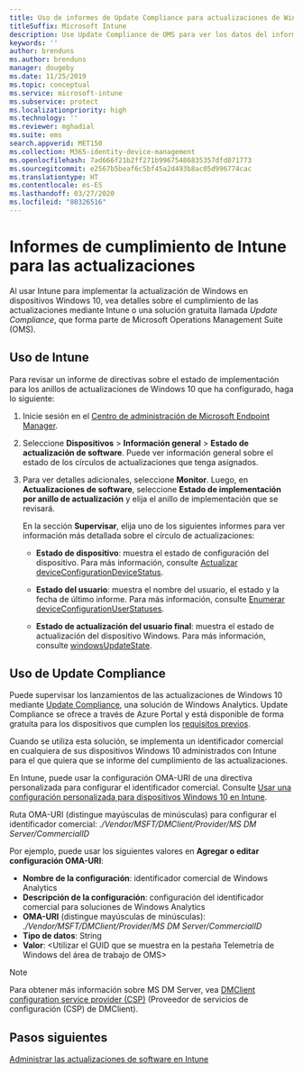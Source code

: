 ```yaml
---
title: Uso de informes de Update Compliance para actualizaciones de Windows en Microsoft Intune
titleSuffix: Microsoft Intune
description: Use Update Compliance de OMS para ver los datos del informe de Windows Update que implemente con Intune.
keywords: ''
author: brenduns
ms.author: brenduns
manager: dougeby
ms.date: 11/25/2019
ms.topic: conceptual
ms.service: microsoft-intune
ms.subservice: protect
ms.localizationpriority: high
ms.technology: ''
ms.reviewer: mghadial
ms.suite: ems
search.appverid: MET150
ms.collection: M365-identity-device-management
ms.openlocfilehash: 7ad666f21b2ff271b99675486835357dfd071773
ms.sourcegitcommit: e2567b5beaf6c5bf45a2d493b8ac05d996774cac
ms.translationtype: HT
ms.contentlocale: es-ES
ms.lasthandoff: 03/27/2020
ms.locfileid: "80326516"
---
```

# <a name="intune-compliance-reports-for-updates"></a>Informes de cumplimiento de Intune para las actualizaciones

Al usar Intune para implementar la actualización de Windows en dispositivos Windows 10, vea detalles sobre el cumplimiento de las actualizaciones mediante Intune o una solución gratuita llamada *Update Compliance*, que forma parte de Microsoft Operations Management Suite (OMS).

## <a name="use-intune"></a>Uso de Intune

Para revisar un informe de directivas sobre el estado de implementación para los anillos de actualizaciones de Windows 10 que ha configurado, haga lo siguiente:

1. Inicie sesión en el [Centro de administración de Microsoft Endpoint Manager](https://go.microsoft.com/fwlink/?linkid=2109431).

2. Seleccione **Dispositivos** > **Información general** > **Estado de actualización de software**. Puede ver información general sobre el estado de los círculos de actualizaciones que tenga asignados.

3. Para ver detalles adicionales, seleccione **Monitor**. Luego, en **Actualizaciones de software**, seleccione **Estado de implementación por anillo de actualización** y elija el anillo de implementación que se revisará.

   En la sección **Supervisar**, elija uno de los siguientes informes para ver información más detallada sobre el círculo de actualizaciones:

   - **Estado de dispositivo**: muestra el estado de configuración del dispositivo. Para más información, consulte [Actualizar deviceConfigurationDeviceStatus]( https://docs.microsoft.com/graph/api/intune-deviceconfig-deviceconfigurationdevicestatus-update?view=graph-rest-1.0).

   - **Estado del usuario**: muestra el nombre del usuario, el estado y la fecha de último informe. Para más información, consulte [Enumerar deviceConfigurationUserStatuses](https://docs.microsoft.com/graph/api/intune-deviceconfig-deviceconfigurationuserstatus-list?view=graph-rest-1.0).

   - **Estado de actualización del usuario final**: muestra el estado de actualización del dispositivo Windows. Para más información, consulte [windowsUpdateState](https://docs.microsoft.com/graph/api/resources/intune-shared-windowsupdatestate?view=graph-rest-beta).

## <a name="use-update-compliance"></a>Uso de Update Compliance

Puede supervisar los lanzamientos de las actualizaciones de Windows 10 mediante [Update Compliance](https://technet.microsoft.com/itpro/windows/manage/update-compliance-monitor), una solución de Windows Analytics. Update Compliance se ofrece a través de Azure Portal y está disponible de forma gratuita para los dispositivos que cumplen los [requisitos previos](https://docs.microsoft.com/windows/deployment/update/update-compliance-get-started#update-compliance-prerequisites).  

Cuando se utiliza esta solución, se implementa un identificador comercial en cualquiera de sus dispositivos Windows 10 administrados con Intune para el que quiera que se informe del cumplimiento de las actualizaciones.  

En Intune, puede usar la configuración OMA-URI de una directiva personalizada para configurar el identificador comercial. Consulte [Usar una configuración personalizada para dispositivos Windows 10 en Intune](../configuration/custom-settings-windows-10.md).

Ruta OMA-URI (distingue mayúsculas de minúsculas) para configurar el identificador comercial: *./Vendor/MSFT/DMClient/Provider/MS DM Server/CommercialID*  

Por ejemplo, puede usar los siguientes valores en **Agregar o editar configuración OMA-URI**:

- **Nombre de la configuración**: identificador comercial de Windows Analytics
- **Descripción de la configuración**: configuración del identificador comercial para soluciones de Windows Analytics
- **OMA-URI** (distingue mayúsculas de minúsculas): *./Vendor/MSFT/DMClient/Provider/MS DM Server/CommercialID*
- **Tipo de datos**: String
- **Valor**: \<Utilizar el GUID que se muestra en la pestaña Telemetría de Windows del área de trabajo de OMS>

> [!NOTE]
> Para obtener más información sobre MS DM Server, vea [DMClient configuration service provider (CSP)]( https://docs.microsoft.com/windows/client-management/mdm/dmclient-csp) (Proveedor de servicios de configuración (CSP) de DMClient).

## <a name="next-steps"></a>Pasos siguientes

[Administrar las actualizaciones de software en Intune](windows-update-for-business-configure.md)

